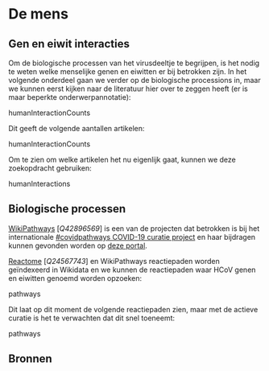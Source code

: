 # De mens

## Gen en eiwit interacties

Om de biologische processen van het virusdeeltje te begrijpen,
is het nodig te weten welke menselijke genen en eiwitten er bij
betrokken zijn. In het volgende onderdeel gaan we verder op de
biologische processions in, maar we kunnen eerst kijken naar
de literatuur hier over te zeggen heeft (er is maar beperkte
onderwerpannotatie):

<sparql>humanInteractionCounts</sparql>

Dit geeft de volgende aantallen artikelen:

<out>humanInteractionCounts</out>

Om te zien om welke artikelen het nu eigenlijk gaat, kunnen
we deze zoekopdracht gebruiken:

<sparql>humanInteractions</sparql>

## Biologische processen

[WikiPathways](https://wikipathways.org/) [<cite>Q42896569</cite>]
is een van de projecten dat betrokken is bij het internationale
[#covidpathways COVID-19 curatie project](https://covid.pages.uni.lu/map_curation)
en haar bijdragen kunnen gevonden worden
op [deze portal](http://covid.wikipathways.org/).

[Reactome](http://reactome.org/) [<cite>Q24567743</cite>] en WikiPathways
reactiepaden worden geïndexeerd in Wikidata en we kunnen de reactiepaden
waar HCoV genen en eiwitten genoemd worden opzoeken:

<sparql>pathways</sparql>

Dit laat op dit moment de volgende reactiepaden zien, maar met de actieve
curatie is het te verwachten dat dit snel toeneemt:

<out>pathways</out>

## Bronnen

<references/>
